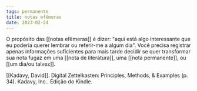 ```yaml
---
tags: permanente
title: notas efêmeras
date: 2023-02-24
---
```

O propósito das [[notas efêmeras]] é dizer: "aqui está algo interessante que eu poderia querer lembrar ou referir-me a algum dia". Você precisa registrar apenas informações suficientes para mais tarde decidir se quer transformar sua nota fugaz em uma [[nota de literatura]], uma [[nota permanente]], ou [[um dia/ou talvez]].

[[Kadavy, David]]. Digital Zettelkasten: Principles, Methods, & Examples (p. 34). Kadavy, Inc.. Edição do Kindle. 